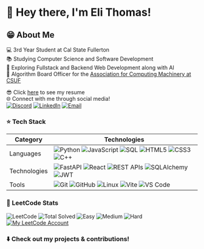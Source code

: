 # 👋 Hey there, I'm Eli Thomas!

## 😁 About Me

💻 3rd Year Student at Cal State Fullerton  
📚 Studying Computer Science and Software Development  
🤖 Exploring Fullstack and Backend Web Development along with AI  
📖 Algorithm Board Officer for the [Association for Computing Machinery at CSUF](https://acmcsuf.com/)

😎 Click [here](https://github.com/eliThomass/eliThomass/blob/main/Resume%20-%20Elias%20Thomas.pdf) to see my resume  
🌐 Connect with me through social media!  
[![Discord](https://img.shields.io/badge/Discord-7289DA?logo=discord&logoColor=white&labelColor=7289DA?style=social)](https://discord.com/users/333447135926419456)
[![LinkedIn](https://img.shields.io/badge/LinkedIn-0077B5?logo=linkedin&logoColor=white)](https://www.linkedin.com/in/eli-thomas/)
[![Email](https://img.shields.io/badge/Email-red?logo=gmail&logoColor=white)](mailto:ecthomas05@gmail.com)





### ⭐ Tech Stack

| Category | Technologies |  
|----------|-------------------|  
| Languages | ![Python](https://img.shields.io/badge/Python-3776AB?style=for-the-badge&logo=python&logoColor=white)  ![JavaScript](https://img.shields.io/badge/JavaScript-F7DF1E?style=for-the-badge&logo=javascript&logoColor=black)  ![SQL](https://img.shields.io/badge/SQL-4479A1?style=for-the-badge&logo=postgresql&logoColor=white)  ![HTML5](https://img.shields.io/badge/HTML5-E34F26?style=for-the-badge&logo=html5&logoColor=white)  ![CSS3](https://img.shields.io/badge/CSS3-1572B6?style=for-the-badge&logo=css&logoColor=white)  ![C++](https://img.shields.io/badge/C%2B%2B-00599C?style=for-the-badge&logo=cplusplus&logoColor=white) |  
| Technologies | ![FastAPI](https://img.shields.io/badge/FastAPI-009688?style=for-the-badge&logo=fastapi&logoColor=white)  ![React](https://img.shields.io/badge/React-61DAFB?style=for-the-badge&logo=react&logoColor=black)  ![REST APIs](https://img.shields.io/badge/REST%20APIs-00A388?style=for-the-badge&logoColor=white)  ![SQLAlchemy](https://img.shields.io/badge/SQLAlchemy-D71F00?style=for-the-badge&logo=sqlalchemy&logoColor=white)  ![JWT](https://img.shields.io/badge/JWT-000000?style=for-the-badge&logo=jsonwebtokens&logoColor=white) |  
| Tools | ![Git](https://img.shields.io/badge/Git-F05032?style=for-the-badge&logo=git&logoColor=white)  ![GitHub](https://img.shields.io/badge/GitHub-181717?style=for-the-badge&logo=github&logoColor=white)  ![Linux](https://img.shields.io/badge/Linux-FCC624?style=for-the-badge&logo=linux&logoColor=black)  ![Vite](https://img.shields.io/badge/Vite-646CFF?style=for-the-badge&logo=vite&logoColor=white)  ![VS Code](https://img.shields.io/badge/VS%20Code-007ACC?style=for-the-badge&logo=visualstudiocode&logoColor=white) | 

### 🧠 LeetCode Stats

![LeetCode](https://img.shields.io/badge/LeetCode-000000?style=for-the-badge&logo=LeetCode&logoColor=#d16c06)
![Total Solved](https://img.shields.io/badge/Total%20Solved-173+-orange?style=for-the-badge)
![Easy](https://img.shields.io/badge/Easy-72-green?style=for-the-badge)
![Medium](https://img.shields.io/badge/Medium-89-yellow?style=for-the-badge)
![Hard](https://img.shields.io/badge/Hard-12-red?style=for-the-badge)  
[![My LeetCode Account](https://img.shields.io/badge/My_Account-000000?style=for-the-badge&logo=LeetCode&logoColor=%d16c06)](https://leetcode.com/eliThomass/)


### ⬇️ Check out my projects & contributions!
